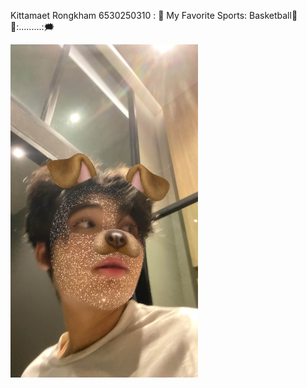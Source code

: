 Kittamaet Rongkham 6530250310 : 💫
My Favorite Sports: Basketball🏀
💬:.........:🗯
<p alige="left">
<img src="B1CCCA65-7FAB-4294-9371-FEB8803A254F.jpg" width="300">


